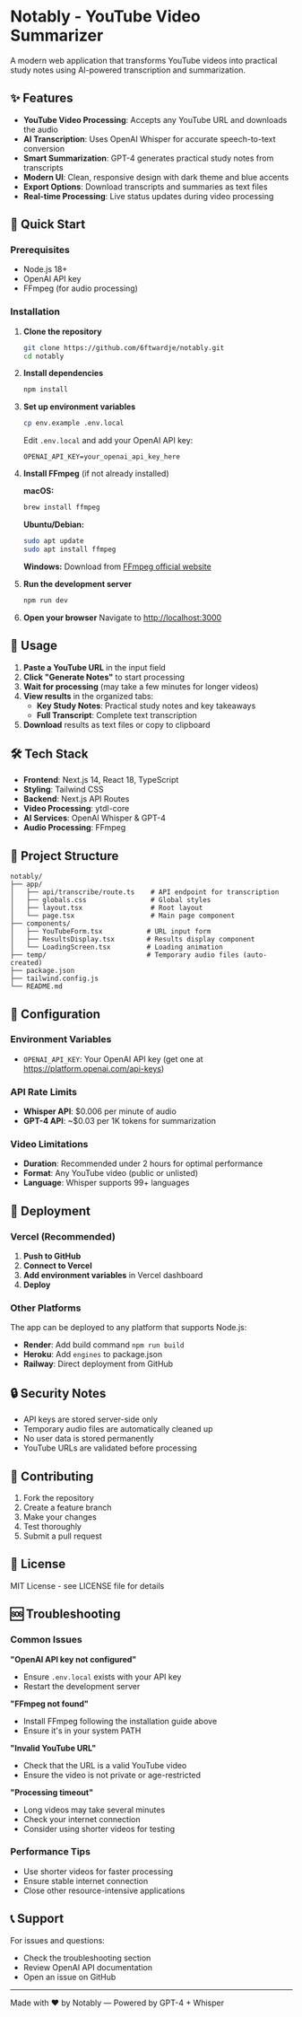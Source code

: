 # Notably - YouTube Video Summarizer

A modern web application that transforms YouTube videos into practical study notes using AI-powered transcription and summarization.

## ✨ Features

- **YouTube Video Processing**: Accepts any YouTube URL and downloads the audio
- **AI Transcription**: Uses OpenAI Whisper for accurate speech-to-text conversion
- **Smart Summarization**: GPT-4 generates practical study notes from transcripts
- **Modern UI**: Clean, responsive design with dark theme and blue accents
- **Export Options**: Download transcripts and summaries as text files
- **Real-time Processing**: Live status updates during video processing

## 🚀 Quick Start

### Prerequisites

- Node.js 18+ 
- OpenAI API key
- FFmpeg (for audio processing)

### Installation

1. **Clone the repository**
   ```bash
   git clone https://github.com/6ftwardje/notably.git
   cd notably
   ```

2. **Install dependencies**
   ```bash
   npm install
   ```

3. **Set up environment variables**
   ```bash
   cp env.example .env.local
   ```
   
   Edit `.env.local` and add your OpenAI API key:
   ```
   OPENAI_API_KEY=your_openai_api_key_here
   ```

4. **Install FFmpeg** (if not already installed)
   
   **macOS:**
   ```bash
   brew install ffmpeg
   ```
   
   **Ubuntu/Debian:**
   ```bash
   sudo apt update
   sudo apt install ffmpeg
   ```
   
   **Windows:**
   Download from [FFmpeg official website](https://ffmpeg.org/download.html)

5. **Run the development server**
   ```bash
   npm run dev
   ```

6. **Open your browser**
   Navigate to [http://localhost:3000](http://localhost:3000)

## 🎯 Usage

1. **Paste a YouTube URL** in the input field
2. **Click "Generate Notes"** to start processing
3. **Wait for processing** (may take a few minutes for longer videos)
4. **View results** in the organized tabs:
   - **Key Study Notes**: Practical study notes and key takeaways
   - **Full Transcript**: Complete text transcription
5. **Download** results as text files or copy to clipboard

## 🛠️ Tech Stack

- **Frontend**: Next.js 14, React 18, TypeScript
- **Styling**: Tailwind CSS
- **Backend**: Next.js API Routes
- **Video Processing**: ytdl-core
- **AI Services**: OpenAI Whisper & GPT-4
- **Audio Processing**: FFmpeg

## 📁 Project Structure

```
notably/
├── app/
│   ├── api/transcribe/route.ts    # API endpoint for transcription
│   ├── globals.css                # Global styles
│   ├── layout.tsx                 # Root layout
│   └── page.tsx                   # Main page component
├── components/
│   ├── YouTubeForm.tsx           # URL input form
│   ├── ResultsDisplay.tsx        # Results display component
│   └── LoadingScreen.tsx         # Loading animation
├── temp/                         # Temporary audio files (auto-created)
├── package.json
├── tailwind.config.js
└── README.md
```

## 🔧 Configuration

### Environment Variables

- `OPENAI_API_KEY`: Your OpenAI API key (get one at https://platform.openai.com/api-keys)

### API Rate Limits

- **Whisper API**: $0.006 per minute of audio
- **GPT-4 API**: ~$0.03 per 1K tokens for summarization

### Video Limitations

- **Duration**: Recommended under 2 hours for optimal performance
- **Format**: Any YouTube video (public or unlisted)
- **Language**: Whisper supports 99+ languages

## 🚀 Deployment

### Vercel (Recommended)

1. **Push to GitHub**
2. **Connect to Vercel**
3. **Add environment variables** in Vercel dashboard
4. **Deploy**

### Other Platforms

The app can be deployed to any platform that supports Node.js:
- **Render**: Add build command `npm run build`
- **Heroku**: Add `engines` to package.json
- **Railway**: Direct deployment from GitHub

## 🔒 Security Notes

- API keys are stored server-side only
- Temporary audio files are automatically cleaned up
- No user data is stored permanently
- YouTube URLs are validated before processing

## 🤝 Contributing

1. Fork the repository
2. Create a feature branch
3. Make your changes
4. Test thoroughly
5. Submit a pull request

## 📄 License

MIT License - see LICENSE file for details

## 🆘 Troubleshooting

### Common Issues

**"OpenAI API key not configured"**
- Ensure `.env.local` exists with your API key
- Restart the development server

**"FFmpeg not found"**
- Install FFmpeg following the installation guide above
- Ensure it's in your system PATH

**"Invalid YouTube URL"**
- Check that the URL is a valid YouTube video
- Ensure the video is not private or age-restricted

**"Processing timeout"**
- Long videos may take several minutes
- Check your internet connection
- Consider using shorter videos for testing

### Performance Tips

- Use shorter videos for faster processing
- Ensure stable internet connection
- Close other resource-intensive applications

## 📞 Support

For issues and questions:
- Check the troubleshooting section
- Review OpenAI API documentation
- Open an issue on GitHub

---

Made with ❤️ by Notably — Powered by GPT-4 + Whisper 